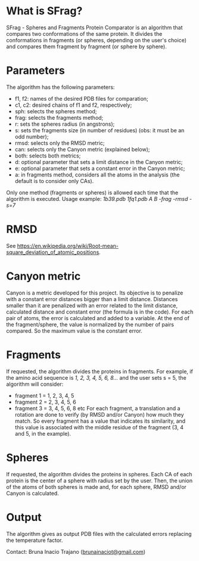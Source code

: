 # What is SFrag?
SFrag - Spheres and Fragments Protein Comparator is an algorithm that compares two conformations of the same protein. It divides the conformations in fragments (or spheres, depending on the user's choice) and compares them fragment by fragment (or sphere by sphere).

# Parameters
The algorithm has the following parameters:
- f1, f2: names of the desired PDB files for comparation;
- c1, c2: desired chains of f1 and f2, respectively;
- sph: selects the spheres method;
- frag: selects the fragments method;
- r: sets the spheres radius (in angstrons);
- s: sets the fragments size (in number of residues) (obs: it must be an odd number);
- rmsd: selects only the RMSD metric;
- can: selects only the Canyon metric (explained below);
- both: selects both metrics;
- d: optional parameter that sets a limit distance in the Canyon metric;
- e: optional parameter that sets a constant error in the Canyon metric;
- a: in fragments method, considers all the atoms in the analysis (the default is to consider only CAs).

Only one method (fragments or spheres) is allowed each time that the algorithm is executed.
Usage example: *1b39.pdb 1fq1.pdb A B -frag -rmsd -s=7*

# RMSD
See https://en.wikipedia.org/wiki/Root-mean-square_deviation_of_atomic_positions.

# Canyon metric
Canyon is a metric developed for this project. Its objective is to penalize with a constant error distances bigger than a limit distance. Distances smaller than it are penalized with an error related to the limit distance, calculated distance and constant error (the formula is in the code).
For each pair of atoms, the error is calculated and added to a variable. At the end of the fragment/sphere, the value is normalized by the number of pairs compared. So the maximum value is the constant error.

# Fragments
If requested, the algorithm divides the proteins in fragments. For example, if the amino acid sequence is *1, 2, 3, 4, 5, 6, 8...* and the user sets s = 5, the algorithm will consider:
- fragment 1 = 1, 2, 3, 4, 5
- fragment 2 = 2, 3, 4, 5, 6
- fragment 3 = 3, 4, 5, 6, 8 etc
For each fragment, a translation and a rotation are done to verify (by RMSD and/or Canyon) how much they match. So every fragment has a value that indicates its similarity, and this value is associated with the middle residue of the fragment (3, 4 and 5, in the example).

# Spheres
If requested, the algorithm divides the proteins in spheres. Each CA of each protein is the center of a sphere with radius set by the user. Then, the union of the atoms of both spheres is made and, for each sphere, RMSD and/or Canyon is calculated.

# Output
The algorithm gives as output PDB files with the calculated errors replacing the temperature factor.

Contact: Bruna Inacio Trajano (brunainaciot@gmail.com)
